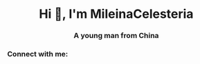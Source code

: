 <h1 align="center">Hi 👋, I'm MileinaCelesteria</h1>
<h3 align="center">A young man from China</h3>

<h3 align="left">Connect with me:</h3>
<p align="left">
</p>

